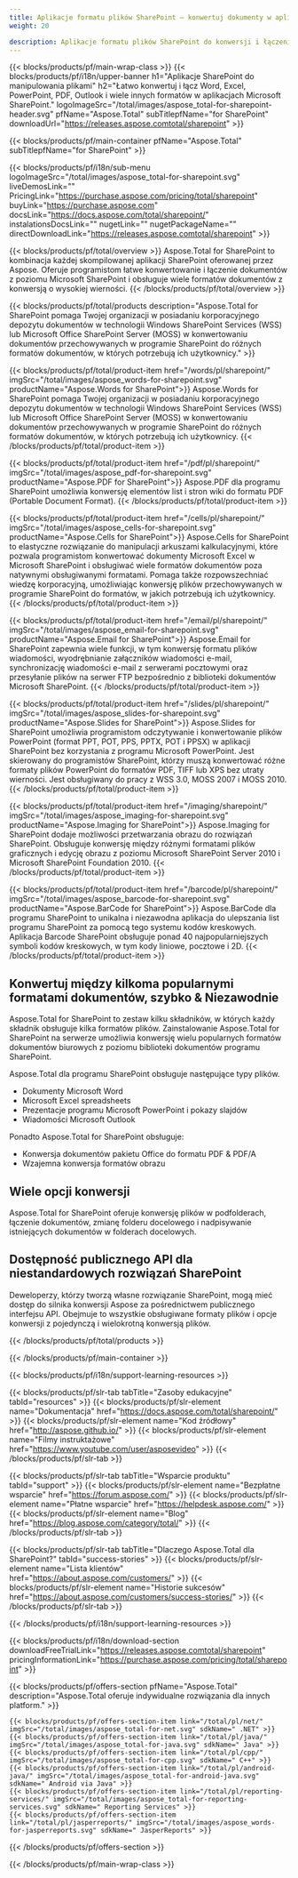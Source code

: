 ```yaml
---
title: Aplikacje formatu plików SharePoint — konwertuj dokumenty w aplikacjach SharePoint 
weight: 20

description: Aplikacje formatu plików SharePoint do konwersji i łączenia formatów dokumentów Word Excel PDF PowerPoint E-mail i dokumentów graficznych w programie Microsoft SharePoint
---
```


{{< blocks/products/pf/main-wrap-class >}}
{{< blocks/products/pf/i18n/upper-banner h1="Aplikacje SharePoint do manipulowania plikami" h2="Łatwo konwertuj i łącz Word, Excel, PowerPoint, PDF, Outlook i wiele innych formatów w aplikacjach Microsoft SharePoint." logoImageSrc="/total/images/aspose_total-for-sharepoint-header.svg" pfName="Aspose.Total" subTitlepfName="for SharePoint" downloadUrl="https://releases.aspose.comtotal/sharepoint" >}}

{{< blocks/products/pf/main-container pfName="Aspose.Total" subTitlepfName="for SharePoint" >}}

{{< blocks/products/pf/i18n/sub-menu logoImageSrc="/total/images/aspose_total-for-sharepoint.svg" liveDemosLink="" PricingLink="https://purchase.aspose.com/pricing/total/sharepoint" buyLink="https://purchase.aspose.com" docsLink="https://docs.aspose.com/total/sharepoint/" instalationsDocsLink="" nugetLink="" nugetPackageName="" directDownloadLink="https://releases.aspose.comtotal/sharepoint" >}}

{{< blocks/products/pf/total/overview >}}
Aspose.Total for SharePoint to kombinacja każdej skompilowanej aplikacji SharePoint oferowanej przez Aspose. Oferuje programistom łatwe konwertowanie i łączenie dokumentów z poziomu Microsoft SharePoint i obsługuje wiele formatów dokumentów z konwersją o wysokiej wierności.
{{< /blocks/products/pf/total/overview >}}

{{< blocks/products/pf/total/products description="Aspose.Total for SharePoint pomaga Twojej organizacji w posiadaniu korporacyjnego depozytu dokumentów w technologii Windows SharePoint Services (WSS) lub Microsoft Office SharePoint Server (MOSS) w konwertowaniu dokumentów przechowywanych w programie SharePoint do różnych formatów dokumentów, w których potrzebują ich użytkownicy." >}}

{{< blocks/products/pf/total/product-item href="/words/pl/sharepoint/" imgSrc="/total/images/aspose_words-for-sharepoint.svg" productName="Aspose.Words for SharePoint">}}
Aspose.Words for SharePoint pomaga Twojej organizacji w posiadaniu korporacyjnego depozytu dokumentów w technologii Windows SharePoint Services (WSS) lub Microsoft Office SharePoint Server (MOSS) w konwertowaniu dokumentów przechowywanych w programie SharePoint do różnych formatów dokumentów, w których potrzebują ich użytkownicy.
{{< /blocks/products/pf/total/product-item >}}

{{< blocks/products/pf/total/product-item href="/pdf/pl/sharepoint/" imgSrc="/total/images/aspose_pdf-for-sharepoint.svg" productName="Aspose.PDF for SharePoint">}}
Aspose.PDF dla programu SharePoint umożliwia konwersję elementów list i stron wiki do formatu PDF (Portable Document Format).
{{< /blocks/products/pf/total/product-item >}}

{{< blocks/products/pf/total/product-item href="/cells/pl/sharepoint/" imgSrc="/total/images/aspose_cells-for-sharepoint.svg" productName="Aspose.Cells for SharePoint">}}
Aspose.Cells for SharePoint to elastyczne rozwiązanie do manipulacji arkuszami kalkulacyjnymi, które pozwala programistom konwertować dokumenty Microsoft Excel w Microsoft SharePoint i obsługiwać wiele formatów dokumentów poza natywnymi obsługiwanymi formatami. Pomaga także rozpowszechniać wiedzę korporacyjną, umożliwiając konwersję plików przechowywanych w programie SharePoint do formatów, w jakich potrzebują ich użytkownicy.
{{< /blocks/products/pf/total/product-item >}}

{{< blocks/products/pf/total/product-item href="/email/pl/sharepoint/" imgSrc="/total/images/aspose_email-for-sharepoint.svg" productName="Aspose.Email for SharePoint">}}
Aspose.Email for SharePoint zapewnia wiele funkcji, w tym konwersję formatu plików wiadomości, wyodrębnianie załączników wiadomości e-mail, synchronizację wiadomości e-mail z serwerami pocztowymi oraz przesyłanie plików na serwer FTP bezpośrednio z biblioteki dokumentów Microsoft SharePoint.
{{< /blocks/products/pf/total/product-item >}}

{{< blocks/products/pf/total/product-item href="/slides/pl/sharepoint/" imgSrc="/total/images/aspose_slides-for-sharepoint.svg" productName="Aspose.Slides for SharePoint">}}
Aspose.Slides for SharePoint umożliwia programistom odczytywanie i konwertowanie plików PowerPoint (format PPT, POT, PPS, PPTX, POT i PPSX) w aplikacji SharePoint bez korzystania z programu Microsoft PowerPoint. Jest skierowany do programistów SharePoint, którzy muszą konwertować różne formaty plików PowerPoint do formatów PDF, TIFF lub XPS bez utraty wierności. Jest obsługiwany do pracy z WSS 3.0, MOSS 2007 i MOSS 2010.
{{< /blocks/products/pf/total/product-item >}}

{{< blocks/products/pf/total/product-item href="/imaging/sharepoint/" imgSrc="/total/images/aspose_imaging-for-sharepoint.svg" productName="Aspose.Imaging for SharePoint">}}
Aspose.Imaging for SharePoint dodaje możliwości przetwarzania obrazu do rozwiązań SharePoint. Obsługuje konwersję między różnymi formatami plików graficznych i edycję obrazu z poziomu Microsoft SharePoint Server 2010 i Microsoft SharePoint Foundation 2010.
{{< /blocks/products/pf/total/product-item >}}

{{< blocks/products/pf/total/product-item href="/barcode/pl/sharepoint/" imgSrc="/total/images/aspose_barcode-for-sharepoint.svg" productName="Aspose.BarCode for SharePoint">}}
Aspose.BarCode dla programu SharePoint to unikalna i niezawodna aplikacja do ulepszania list programu SharePoint za pomocą tego systemu kodów kreskowych. Aplikacja Barcode SharePoint obsługuje ponad 40 najpopularniejszych symboli kodów kreskowych, w tym kody liniowe, pocztowe i 2D.
{{< /blocks/products/pf/total/product-item >}}

<!--<p></p>-->
<div class="col-lg-12">
 <h2 class="h2title">
  <a class="anchor" id="features" name="features">
  </a>
  Konwertuj między kilkoma popularnymi formatami dokumentów, szybko &amp; Niezawodnie
 </h2>
 <p>
  Aspose.Total for SharePoint to zestaw kilku składników, w których każdy składnik obsługuje kilka formatów plików. Zainstalowanie Aspose.Total for SharePoint na serwerze umożliwia konwersję wielu popularnych formatów dokumentów biurowych z poziomu biblioteki dokumentów programu SharePoint.
 </p>
 <p>
  Aspose.Total dla programu SharePoint obsługuje następujące typy plików.
 </p>
 <ul class="unstyled">
  <li>
   Dokumenty Microsoft Word
  </li>
  <li>
   Microsoft Excel spreadsheets
  </li>
  <li>
   Prezentacje programu Microsoft PowerPoint i pokazy slajdów
  </li>
  <li>
   Wiadomości Microsoft Outlook
  </li>
 </ul>
 <p>
  Ponadto Aspose.Total for SharePoint obsługuje:
 </p>
 <ul class="unstyled">
  <li>
   Konwersja dokumentów pakietu Office do formatu PDF &amp; PDF/A
  </li>
  <li>
   Wzajemna konwersja formatów obrazu
  </li>
 </ul>
</div>
<div class="col-lg-12">
 <h2 class="h2title">
  Wiele opcji konwersji
 </h2>
 <p>
  Aspose.Total for SharePoint oferuje konwersję plików w podfolderach, łączenie dokumentów, zmianę folderu docelowego i nadpisywanie istniejących dokumentów w folderach docelowych.
 </p>
</div>
<div class="col-lg-12">
 <h2 class="h2title">
  Dostępność publicznego API dla niestandardowych rozwiązań SharePoint
 </h2>
 <p>
  Deweloperzy, którzy tworzą własne rozwiązanie SharePoint, mogą mieć dostęp do silnika konwersji Aspose za pośrednictwem publicznego interfejsu API. Obejmuje to wszystkie obsługiwane formaty plików i opcje konwersji z pojedynczą i wielokrotną konwersją plików.
 </p>
</div>
<!--Feature-section Start-->
<!--Feature-section End-->

{{< /blocks/products/pf/total/products >}}

{{< /blocks/products/pf/main-container >}}


{{< blocks/products/pf/i18n/support-learning-resources >}}

{{< blocks/products/pf/slr-tab tabTitle="Zasoby edukacyjne" tabId="resources" >}}
{{< blocks/products/pf/slr-element name="Dokumentacja" href="https://docs.aspose.com/total/sharepoint/" >}} 
{{< blocks/products/pf/slr-element name="Kod źródłowy" href="http://aspose.github.io/" >}} 
{{< blocks/products/pf/slr-element name="Filmy instruktażowe" href="https://www.youtube.com/user/asposevideo" >}} 
{{< /blocks/products/pf/slr-tab >}}

{{< blocks/products/pf/slr-tab tabTitle="Wsparcie produktu" tabId="support" >}}
{{< blocks/products/pf/slr-element name="Bezpłatne wsparcie" href="https://forum.aspose.com/" >}} 
{{< blocks/products/pf/slr-element name="Płatne wsparcie" href="https://helpdesk.aspose.com/" >}} 
{{< blocks/products/pf/slr-element name="Blog" href="https://blog.aspose.com/category/total/" >}} 
{{< /blocks/products/pf/slr-tab >}}

{{< blocks/products/pf/slr-tab tabTitle="Dlaczego Aspose.Total dla SharePoint?" tabId="success-stories" >}}
{{< blocks/products/pf/slr-element name="Lista klientów" href="https://about.aspose.com/customers/" >}} 
{{< blocks/products/pf/slr-element name="Historie sukcesów" href="https://about.aspose.com/customers/success-stories/" >}} 
{{< /blocks/products/pf/slr-tab >}}

{{< /blocks/products/pf/i18n/support-learning-resources >}}

{{< blocks/products/pf/i18n/download-section downloadFreeTrialLink="https://releases.aspose.comtotal/sharepoint" pricingInformationLink="https://purchase.aspose.com/pricing/total/sharepoint" >}}

{{< blocks/products/pf/offers-section pfName="Aspose.Total" description="Aspose.Total oferuje indywidualne rozwiązania dla innych platform." >}}

    {{< blocks/products/pf/offers-section-item link="/total/pl/net/" imgSrc="/total/images/aspose_total-for-net.svg" sdkName=" .NET" >}}
    {{< blocks/products/pf/offers-section-item link="/total/pl/java/" imgSrc="/total/images/aspose_total-for-java.svg" sdkName=" Java" >}}
    {{< blocks/products/pf/offers-section-item link="/total/pl/cpp/" imgSrc="/total/images/aspose_total-for-cpp.svg" sdkName=" C++" >}}
    {{< blocks/products/pf/offers-section-item link="/total/pl/android-java/" imgSrc="/total/images/aspose_total-for-android-java.svg" sdkName=" Android via Java" >}}
    {{< blocks/products/pf/offers-section-item link="/total/pl/reporting-services/" imgSrc="/total/images/aspose_total-for-reporting-services.svg" sdkName=" Reporting Services" >}}
    {{< blocks/products/pf/offers-section-item link="/total/pl/jasperreports/" imgSrc="/total/images/aspose_words-for-jasperreports.svg" sdkName=" JasperReports" >}}
{{< /blocks/products/pf/offers-section >}}

{{< /blocks/products/pf/main-wrap-class >}}